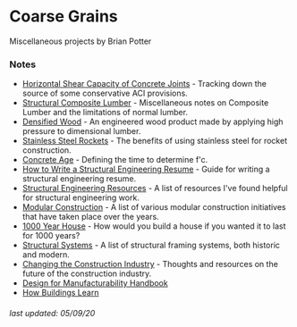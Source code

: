 # Coarse Grains

Miscellaneous projects by Brian Potter

### Notes

- [Horizontal Shear Capacity of Concrete Joints](/conchorizshear.html) - Tracking down the source of some conservative ACI provisions.
- [Structural Composite Lumber](/scl.html) - Miscellaneous notes on Composite Lumber and the limitations of normal lumber.
- [Densified Wood](/densifiedwood.html) - An engineered wood product made by applying high pressure to dimensional lumber.
- [Stainless Steel Rockets](/stainlessrocket.html) - The benefits of using stainless steel for rocket construction.
- [Concrete Age](/concreteage.html) - Defining the time to determine f'c.
- [How to Write a Structural Engineering Resume](/structuralresume.html) - Guide for writing a structural engineering resume.
- [Structural Engineering Resources](/resourcelist.html) - A list of resources I've found helpful for structural engineering work.
- [Modular Construction](/modular.html) - A list of various modular construction initiatives that have taken place over the years.
- [1000 Year House](/1000year.html) - How would you build a house if you wanted it to last for 1000 years?
- [Structural Systems](/structuralsystems.html) - A list of structural framing systems, both historic and modern.
- [Changing the Construction Industry](/constructionchanges.html) - Thoughts and resources on the future of the construction industry.
- [Design for Manufacturability Handbook](/dfm2.html)
- [How Buildings Learn](/buildingslearn.html)

###### *last updated: 05/09/20*